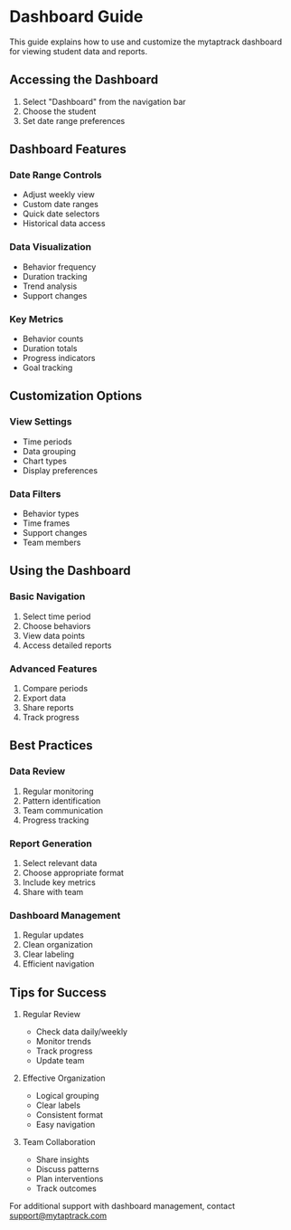 # Dashboard Guide

This guide explains how to use and customize the mytaptrack dashboard for viewing student data and reports.

## Accessing the Dashboard

1. Select "Dashboard" from the navigation bar
2. Choose the student
3. Set date range preferences

## Dashboard Features

### Date Range Controls
- Adjust weekly view
- Custom date ranges
- Quick date selectors
- Historical data access

### Data Visualization
- Behavior frequency
- Duration tracking
- Trend analysis
- Support changes

### Key Metrics
- Behavior counts
- Duration totals
- Progress indicators
- Goal tracking

## Customization Options

### View Settings
- Time periods
- Data grouping
- Chart types
- Display preferences

### Data Filters
- Behavior types
- Time frames
- Support changes
- Team members

## Using the Dashboard

### Basic Navigation
1. Select time period
2. Choose behaviors
3. View data points
4. Access detailed reports

### Advanced Features
1. Compare periods
2. Export data
3. Share reports
4. Track progress

## Best Practices

### Data Review
1. Regular monitoring
2. Pattern identification
3. Team communication
4. Progress tracking

### Report Generation
1. Select relevant data
2. Choose appropriate format
3. Include key metrics
4. Share with team

### Dashboard Management
1. Regular updates
2. Clean organization
3. Clear labeling
4. Efficient navigation

## Tips for Success

1. Regular Review
   - Check data daily/weekly
   - Monitor trends
   - Track progress
   - Update team

2. Effective Organization
   - Logical grouping
   - Clear labels
   - Consistent format
   - Easy navigation

3. Team Collaboration
   - Share insights
   - Discuss patterns
   - Plan interventions
   - Track outcomes

For additional support with dashboard management, contact support@mytaptrack.com